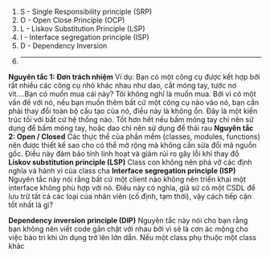 1. S - Single Responsibility principle (SRP)
2. O - Open Close Principle (OCP)
3. L - Liskov Substitution Principle (LSP)
4. I - Interface segregation principle (ISP)
5. D - Dependency Inversion
6. --------------------------
**Nguyên tắc 1: Đơn trách nhiệm**
Ví dụ:
 Bạn có một công cụ được kết hợp bởi rất nhiều các công cụ nhỏ khác nhau như dao, cắt móng tay, tước nơ vít….Bạn có muốn mua cái này? Tôi không nghĩ là muốn mua. Bởi vì có một vấn đề với nó, nếu bạn muốn thêm bất cứ một công cụ nào vào nó, bạn cần phải thay đổi toàn bộ cấu tạo của nó, điều này là không ổn. Đây là một kiến trúc tồi với bất cứ hệ thống nào. Tốt hơn hết nếu bấm móng tay chỉ nên sử dụng để bấm móng tay, hoặc dao chỉ nên sử dụng để thái rau
 **Nguyên tắc 2: Open / Closed**
 Các thực thể của phần mềm (classes, modules, functions) nên được thiết kế sao cho có thể mở rộng mà không cần sửa đổi mã nguồn gốc. Điều này đảm bảo tính linh hoạt và giảm rủi ro gây lỗi khi thay đổ
 **Liskov substitution principle (LSP)**
 Class con không nên phá vỡ các định nghĩa và hành vi của class cha
 **Interface segregation principle (ISP)**
 Nguyên tắc này nói rằng bất cứ một client nào không nên triển khai một interface không phù hợp với nó. Điều này có nghĩa, giả sử có một CSDL để lưu trữ tất cả các loại của nhân viên (cố định, tạm thời), vậy cách tiếp cận tốt nhất là gì?

**Dependency inversion principle (DIP)**
Nguyên tắc này nói cho bạn rằng bạn không nên viết code gắn chặt với nhau bởi vì sẽ là cơn ác mộng cho việc bảo trì khi ứn dụng trở lên lớn dần. Nếu một class phụ thuộc một class khác